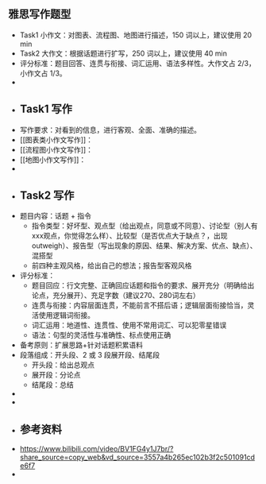 ## 雅思写作题型
- Task1 小作文：对图表、流程图、地图进行描述，150 词以上，建议使用 20 min
- Task2 大作文：根据话题进行扩写，250 词以上，建议使用 40 min
- 评分标准：题目回答、连贯与衔接、词汇运用、语法多样性。大作文占 2/3，小作文占 1/3。
-
- ## Task1 写作
- 写作要求：对看到的信息，进行客观、全面、准确的描述。
- [[图表类小作文写作]]：
- [[流程图小作文写作]]：
- [[地图小作文写作]]：
-
- ## Task2 写作
- 题目内容：话题 + 指令
	- 指令类型：好坏型、观点型（给出观点，同意或不同意）、讨论型（别人有xxx观点，你觉得怎么样）、比较型（是否优点大于缺点？，出现 outweigh）、报告型（写出现象的原因、结果、解决方案、优点、缺点）、混搭型
	- 前四种主观风格，给出自己的想法；报告型客观风格
- 评分标准：
	- 题目回应：行文完整、正确回应话题和指令的要求、展开充分（明确给出论点，充分展开）、充足字数（建议270、280词左右）
	- 连贯与衔接：内容层面连贯，不能前言不搭后语；逻辑层面衔接恰当，灵活使用逻辑词衔接。
	- 词汇运用：地道性、连贯性、使用不常用词汇、可以犯零星错误
	- 语法：句型的灵活性与准确性、标点使用正确
- 备考原则：扩展思路+针对话题积累语料
- 段落组成：开头段、2 或 3 段展开段、结尾段
	- 开头段：给出总观点
	- 展开段：分论点
	- 结尾段：总结
-
-
- ## 参考资料
- https://www.bilibili.com/video/BV1FG4y1J7br/?share_source=copy_web&vd_source=3557a4b265ec102b3f2c501091cde6f7
-